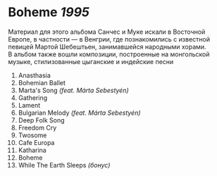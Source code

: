 # Boheme *1995*

Материал для этого альбома Санчес и Муке искали в Восточной Европе, в частности — в Венгрии, где познакомились с известной певицей Мартой Шебештьен, занимавшейся народными хорами.  
В альбом также вошли композиции, построенные на монгольской музыке, стилизованные цыганские и индейские песни

1. Anasthasia
2. Bohemian Ballet
3. Marta's Song *(feat. Márta Sebestyén)*
4. Gathering
5. Lament
6. Bulgarian Melody *(feat. Márta Sebestyén)*
7. Deep Folk Song
8. Freedom Cry
9. Twosome
10. Cafe Europa
11. Katharina
12. Boheme
13. While The Earth Sleeps *(бонус)*
